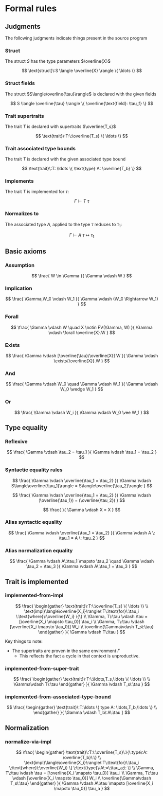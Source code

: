# Formal rules

## Judgments

The following judgments indicate things present in the source program

### Struct

The struct $S$ has the type parameters $\overline{X}$

$$
\text{struct}\:S \langle \overline{X} \rangle \{ \ldots \}
$$

### Struct fields

The struct $S\langle\overline{\tau}\rangle$ is declared with the given fields

$$
S \langle \overline{\tau} \rangle \{ \overline{\text{field}: \tau_f} \}
$$

### Trait supertraits

The trait $T$ is declared with supertraits $\overline{T_s}$

$$
\text{trait}\:T:\:\overline{T_s} \{ \ldots \}
$$

### Trait associated type bounds

The trait $T$ is declared with the given associated type bound

$$
\text{trait}\:T: \ldots \{ \text{type} A: \overline{T_b} \}
$$

### Implements

The trait $T$ is implemented for $\tau$:

$$
\Gamma \vdash T \: \tau
$$

### Normalizes to

The associated type $A$, applied to the type $\tau$ reduces to $\tau_1$:

$$\Gamma \vdash A \: \tau \mapsto \tau_1$$

## Basic axioms 

### Assumption

$$
\frac{
    W \in \Gamma
}{
    \Gamma \vdash W
}
$$

### Implication

$$
\frac{
    \Gamma,W_0 \vdash W_1
}{
    \Gamma \vdash (W_0 \Rightarrow W_1)
}
$$

### Forall

$$
\frac{
    \Gamma \vdash W \quad
    X \notin FV(\Gamma, W)
}{
    \Gamma \vdash \forall \overline{X}.W
}
$$

### Exists

$$
\frac{
    \Gamma \vdash [\overline{\tau}/\overline{X}] W
}{
    \Gamma \vdash \exists{\overline{X}}.W
}
$$

### And

$$
\frac{
    \Gamma \vdash W_0 \quad
    \Gamma \vdash W_1
}{
    \Gamma \vdash W_0 \wedge W_1
}
$$

### Or

$$
\frac{
    \Gamma \vdash W_i
}{
    \Gamma \vdash W_0 \vee W_1
}
$$

## Type equality

### Reflexive

$$
\frac{
    \Gamma \vdash \tau_2 = \tau_1
}{
    \Gamma \vdash \tau_1 = \tau_2
}
$$

### Syntactic equality rules

$$
\frac{
    \Gamma \vdash \overline{\tau_1 = \tau_2}
}{
    \Gamma \vdash S\langle\overline{\tau_1}\rangle = S\langle\overline{\tau_2}\rangle
}
$$

$$
\frac{
    \Gamma \vdash \overline{\tau_1 = \tau_2}
}{
    \Gamma \vdash (\overline{\tau_1}) = (\overline{\tau_2})
}
$$

$$
\frac{
}{
    \Gamma \vdash X = X
}
$$

### Alias syntactic equality

$$
\frac{
    \Gamma \vdash \overline{\tau_1 = \tau_2}
}{
    \Gamma \vdash A \: \tau_1 = A \: \tau_2
}
$$

### Alias normalization equality

$$
\frac{
    \Gamma \vdash A\:\tau_1 \mapsto \tau_2 \quad
    \Gamma \vdash \tau_2 = \tau_3
}{
    \Gamma \vdash A\:\tau_1 = \tau_3
}
$$

## Trait is implemented

### implemented-from-impl

$$
\frac{
    \begin{gather}
    \text{trait}\:T:\:\overline{T_s} \{ \ldots \} \\
    \text{impl}\langle\overline{X_i}\rangle\:T\:\text{for}\:\tau_i
    \:\text{where}\:\overline{W_i} \{\} \\
    \Gamma, T\:\tau \vdash \tau = [\overline{X_i \mapsto \tau_0}] \tau_i \\
    \Gamma, T\:\tau \vdash [\overline{X_i \mapsto \tau_0}] W_i \\
    \overline{\Gamma\vdash T_s\:\tau}
    \end{gather}
}{
    \Gamma \vdash T\:\tau
}
$$

Key things to note:

* The supertraits are proven in the same environment $\Gamma$
    * This reflects the fact a cycle in that context is unproductive.

### implemented-from-super-trait

$$
\frac{
    \begin{gather}
    \text{trait}\:T:\:\ldots,T_s,\ldots \{ \ldots \} \\
    \Gamma\vdash T\:\tau
    \end{gather}
}{
    \Gamma \vdash T_s\:\tau
}
$$

### implemented-from-associated-type-bound

$$
\frac{
    \begin{gather}
    \text{trait}\:T:\ldots \{ type A: \ldots,T_b,\ldots \} \\
    \end{gather}
}{
    \Gamma \vdash T_b\:A\:\tau
}
$$

## Normalization

### normalize-via-impl

$$
\frac{
    \begin{gather}
    \text{trait}\:T:\:\overline{T_s}\:\{\:type\:A: \overline{T_b}\:\} \\
    \text{impl}\langle\overline{X_i}\rangle\:T\:\text{for}\:\tau_i
    \:\text{where}\:\overline{W_i} \{
        \:\text{type}\:A\:=\:\tau_a;\:
    \} \\
    \Gamma, T\:\tau \vdash \tau = [\overline{X_i \mapsto \tau_0}] \tau_i \\
    \Gamma, T\:\tau \vdash [\overline{X_i \mapsto \tau_0}] W_i \\
    \overline{\Gamma\vdash T_s\:\tau}
    \end{gather}
}{
    \Gamma \vdash A\:\tau \mapsto [\overline{X_i \mapsto \tau_0}] \tau_a
}
$$
